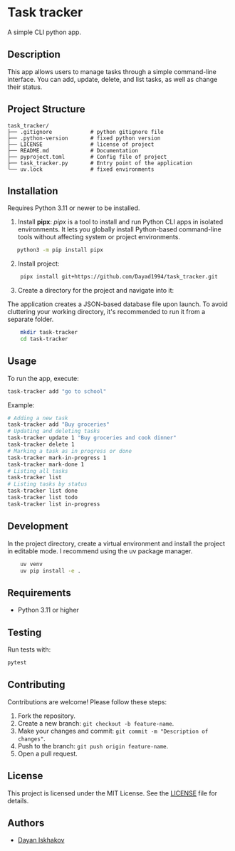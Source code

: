 # Task tracker

A simple CLI python app.

## Description

This app allows users to manage tasks through a simple command-line interface. You can add, update, delete, and list tasks, as well as change their status.

## Project Structure

```
task_tracker/
├── .gitignore            # python gitignore file
├── .python-version       # fixed python version
├── LICENSE               # license of project
├── README.md             # Documentation
├── pyproject.toml        # Config file of project
├── task_tracker.py       # Entry point of the application
└── uv.lock               # fixed environments
```

## Installation

Requires Python 3.11 or newer to be installed.

1. Install **pipx**:
   _pipx_ is a tool to install and run Python CLI apps in isolated environments. It lets you globally install Python-based command-line tools without affecting system or project environments.

```bash
   python3 -m pip install pipx
```

2. Install project:

```bash
    pipx install git+https://github.com/Dayad1994/task_tracker.git
```

3. Create a directory for the project and navigate into it:

The application creates a JSON-based database file upon launch. To avoid cluttering your working directory, it's recommended to run it from a separate folder.

```bash
    mkdir task-tracker
    cd task-tracker
```

## Usage

To run the app, execute:

```bash
task-tracker add "go to school"
```

Example:

```bash
# Adding a new task
task-tracker add "Buy groceries"
# Updating and deleting tasks
task-tracker update 1 "Buy groceries and cook dinner"
task-tracker delete 1
# Marking a task as in progress or done
task-tracker mark-in-progress 1
task-tracker mark-done 1
# Listing all tasks
task-tracker list
# Listing tasks by status
task-tracker list done
task-tracker list todo
task-tracker list in-progress
```

## Development

In the project directory, create a virtual environment and install the project in editable mode. I recommend using the uv package manager.

```bash
    uv venv
    uv pip install -e .
```

## Requirements

- Python 3.11 or higher

## Testing

Run tests with:

```bash
pytest
```

## Contributing

Contributions are welcome! Please follow these steps:

1. Fork the repository.
2. Create a new branch: `git checkout -b feature-name`.
3. Make your changes and commit: `git commit -m "Description of changes"`.
4. Push to the branch: `git push origin feature-name`.
5. Open a pull request.

## License

This project is licensed under the MIT License. See the [LICENSE](https://chatgpt.com/c/LICENSE) file for details.

## Authors

- [Dayan Iskhakov](https://github.com/Dayad1994)
